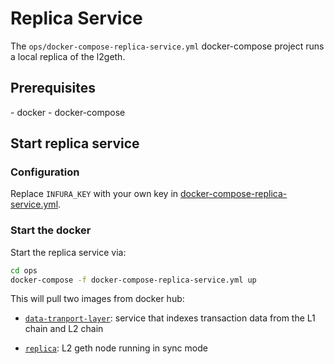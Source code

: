 # Replica Service

The `ops/docker-compose-replica-service.yml` docker-compose project runs a local replica of the l2geth.

## Prerequisites

\- docker
\- docker-compose

## Start replica service

### Configuration

Replace `INFURA_KEY` with your own key in [docker-compose-replica-service.yml](.ops/docker-compose-replica-service.yml).

### Start the docker

Start the replica service via:

```bash
cd ops
docker-compose -f docker-compose-replica-service.yml up
```

This will pull two images from docker hub:

* [`data-tranport-layer`](https://hub.docker.com/layers/156092207/omgx/data-transport-layer/production-v1/images/sha256-07d4415aab46863b8c7996c1c40f6221f3ac3f697485ccc262a3a6f0478aa4fb?context=explore): service that indexes transaction data from the L1 chain and L2 chain

* [`replica`](https://hub.docker.com/layers/157390249/omgx/replica/production-v1/images/sha256-fc85c0db75352a911f49ba44372e087e54bd7123963f83a11084939f75581b37?context=explore): L2 geth node running in sync mode